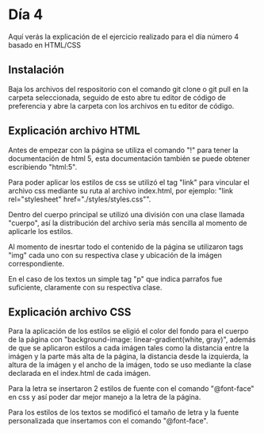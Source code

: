 # Día 4

Aquí verás la explicación de el ejercicio realizado para el día número 4 basado en HTML/CSS

## Instalación

Baja los archivos del respositorio con el comando git clone o git pull en la carpeta seleccionada, seguido de esto abre tu editor de código de preferencia y abre la carpeta con los archivos en tu editor de código.

## Explicación archivo HTML

Antes de empezar con la página se utiliza el comando "!" para tener la documentación de html 5, esta documentación también se puede obtener escribiendo "html:5".

Para poder aplicar los estilos de css se utilizó el tag "link" para vincular el archivo css mediante su ruta al archivo index.html, por ejemplo: "link rel="stylesheet" href="./styles/styles.css"".

Dentro del cuerpo principal se utilizó una división con una clase llamada "cuerpo", así la distribución del archivo sería más sencilla al momento de aplicarle los estilos.

Al momento de inesrtar todo el contenido de la página se utilizaron tags "img" cada uno con su respectiva clase y ubicación de la imágen correspondiente.

En el caso de los textos un simple tag "p" que indica parrafos fue suficiente, claramente con su respectiva clase.

## Explicación archivo CSS

Para la aplicación de los estilos se eligió el color del fondo para el cuerpo de la página con "background-image: linear-gradient(white, gray)", además de que se aplicaron estilos a cada imágen tales como la distancia entre la imágen y la parte más alta de la página, la distancia desde la izquierda, la altura de la imágen y el ancho de la imágen, todo se uso mediante la clase declarada en el index.html de cada imágen.

Para la letra se insertaron 2 estilos de fuente con el comando "@font-face" en css y así poder dar mejor manejo a la letra de la página.

Para los estilos de los textos se modificó el tamaño de letra y la fuente personalizada que insertamos con el comando "@font-face".
